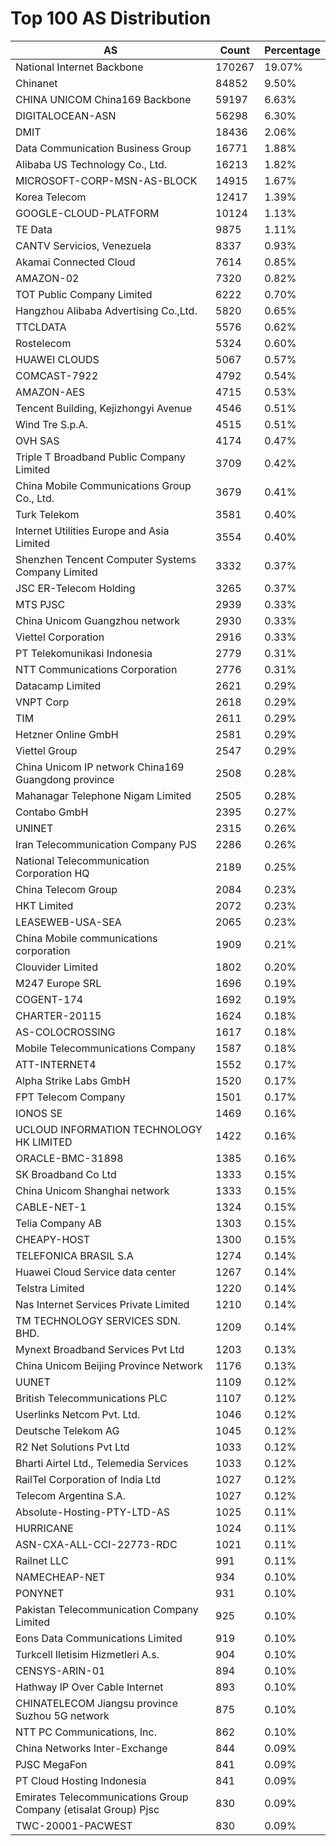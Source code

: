 # Top 100 AS Distribution
| AS | Count | Percentage |
|----|----|----|
| National Internet Backbone | 170267 | 19.07% |
| Chinanet | 84852 | 9.50% |
| CHINA UNICOM China169 Backbone | 59197 | 6.63% |
| DIGITALOCEAN-ASN | 56298 | 6.30% |
| DMIT | 18436 | 2.06% |
| Data Communication Business Group | 16771 | 1.88% |
| Alibaba US Technology Co., Ltd. | 16213 | 1.82% |
| MICROSOFT-CORP-MSN-AS-BLOCK | 14915 | 1.67% |
| Korea Telecom | 12417 | 1.39% |
| GOOGLE-CLOUD-PLATFORM | 10124 | 1.13% |
| TE Data | 9875 | 1.11% |
| CANTV Servicios, Venezuela | 8337 | 0.93% |
| Akamai Connected Cloud | 7614 | 0.85% |
| AMAZON-02 | 7320 | 0.82% |
| TOT Public Company Limited | 6222 | 0.70% |
| Hangzhou Alibaba Advertising Co.,Ltd. | 5820 | 0.65% |
| TTCLDATA | 5576 | 0.62% |
| Rostelecom | 5324 | 0.60% |
| HUAWEI CLOUDS | 5067 | 0.57% |
| COMCAST-7922 | 4792 | 0.54% |
| AMAZON-AES | 4715 | 0.53% |
| Tencent Building, Kejizhongyi Avenue | 4546 | 0.51% |
| Wind Tre S.p.A. | 4515 | 0.51% |
| OVH SAS | 4174 | 0.47% |
| Triple T Broadband Public Company Limited | 3709 | 0.42% |
| China Mobile Communications Group Co., Ltd. | 3679 | 0.41% |
| Turk Telekom | 3581 | 0.40% |
| Internet Utilities Europe and Asia Limited | 3554 | 0.40% |
| Shenzhen Tencent Computer Systems Company Limited | 3332 | 0.37% |
| JSC ER-Telecom Holding | 3265 | 0.37% |
| MTS PJSC | 2939 | 0.33% |
| China Unicom Guangzhou network | 2930 | 0.33% |
| Viettel Corporation | 2916 | 0.33% |
| PT Telekomunikasi Indonesia | 2779 | 0.31% |
| NTT Communications Corporation | 2776 | 0.31% |
| Datacamp Limited | 2621 | 0.29% |
| VNPT Corp | 2618 | 0.29% |
| TIM | 2611 | 0.29% |
| Hetzner Online GmbH | 2581 | 0.29% |
| Viettel Group | 2547 | 0.29% |
| China Unicom IP network China169 Guangdong province | 2508 | 0.28% |
| Mahanagar Telephone Nigam Limited | 2505 | 0.28% |
| Contabo GmbH | 2395 | 0.27% |
| UNINET | 2315 | 0.26% |
| Iran Telecommunication Company PJS | 2286 | 0.26% |
| National Telecommunication Corporation HQ | 2189 | 0.25% |
| China Telecom Group | 2084 | 0.23% |
| HKT Limited | 2072 | 0.23% |
| LEASEWEB-USA-SEA | 2065 | 0.23% |
| China Mobile communications corporation | 1909 | 0.21% |
| Clouvider Limited | 1802 | 0.20% |
| M247 Europe SRL | 1696 | 0.19% |
| COGENT-174 | 1692 | 0.19% |
| CHARTER-20115 | 1624 | 0.18% |
| AS-COLOCROSSING | 1617 | 0.18% |
| Mobile Telecommunications Company | 1587 | 0.18% |
| ATT-INTERNET4 | 1552 | 0.17% |
| Alpha Strike Labs GmbH | 1520 | 0.17% |
| FPT Telecom Company | 1501 | 0.17% |
| IONOS SE | 1469 | 0.16% |
| UCLOUD INFORMATION TECHNOLOGY HK LIMITED | 1422 | 0.16% |
| ORACLE-BMC-31898 | 1385 | 0.16% |
| SK Broadband Co Ltd | 1333 | 0.15% |
| China Unicom Shanghai network | 1333 | 0.15% |
| CABLE-NET-1 | 1324 | 0.15% |
| Telia Company AB | 1303 | 0.15% |
| CHEAPY-HOST | 1300 | 0.15% |
| TELEFONICA BRASIL S.A | 1274 | 0.14% |
| Huawei Cloud Service data center | 1267 | 0.14% |
| Telstra Limited | 1220 | 0.14% |
| Nas Internet Services Private Limited | 1210 | 0.14% |
| TM TECHNOLOGY SERVICES SDN. BHD. | 1209 | 0.14% |
| Mynext Broadband Services Pvt Ltd | 1203 | 0.13% |
| China Unicom Beijing Province Network | 1176 | 0.13% |
| UUNET | 1109 | 0.12% |
| British Telecommunications PLC | 1107 | 0.12% |
| Userlinks Netcom Pvt. Ltd. | 1046 | 0.12% |
| Deutsche Telekom AG | 1045 | 0.12% |
| R2 Net Solutions Pvt Ltd | 1033 | 0.12% |
| Bharti Airtel Ltd., Telemedia Services | 1033 | 0.12% |
| RailTel Corporation of India Ltd | 1027 | 0.12% |
| Telecom Argentina S.A. | 1027 | 0.12% |
| Absolute-Hosting-PTY-LTD-AS | 1025 | 0.11% |
| HURRICANE | 1024 | 0.11% |
| ASN-CXA-ALL-CCI-22773-RDC | 1021 | 0.11% |
| Railnet LLC | 991 | 0.11% |
| NAMECHEAP-NET | 934 | 0.10% |
| PONYNET | 931 | 0.10% |
| Pakistan Telecommunication Company Limited | 925 | 0.10% |
| Eons Data Communications Limited | 919 | 0.10% |
| Turkcell Iletisim Hizmetleri A.s. | 904 | 0.10% |
| CENSYS-ARIN-01 | 894 | 0.10% |
| Hathway IP Over Cable Internet | 893 | 0.10% |
| CHINATELECOM Jiangsu province Suzhou 5G network | 875 | 0.10% |
| NTT PC Communications, Inc. | 862 | 0.10% |
| China Networks Inter-Exchange | 844 | 0.09% |
| PJSC MegaFon | 841 | 0.09% |
| PT Cloud Hosting Indonesia | 841 | 0.09% |
| Emirates Telecommunications Group Company (etisalat Group) Pjsc | 830 | 0.09% |
| TWC-20001-PACWEST | 830 | 0.09% |
